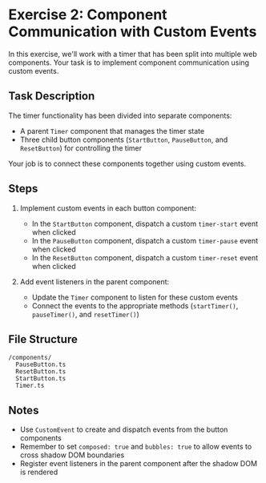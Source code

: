 # Exercise 2: Component Communication with Custom Events

In this exercise, we'll work with a timer that has been split into multiple web components. Your task is to implement component communication using custom events.

## Task Description

The timer functionality has been divided into separate components:
- A parent `Timer` component that manages the timer state
- Three child button components (`StartButton`, `PauseButton`, and `ResetButton`) for controlling the timer

Your job is to connect these components together using custom events.

## Steps

1. Implement custom events in each button component:
   - In the `StartButton` component, dispatch a custom `timer-start` event when clicked
   - In the `PauseButton` component, dispatch a custom `timer-pause` event when clicked
   - In the `ResetButton` component, dispatch a custom `timer-reset` event when clicked

2. Add event listeners in the parent component:
   - Update the `Timer` component to listen for these custom events
   - Connect the events to the appropriate methods (`startTimer()`, `pauseTimer()`, and `resetTimer()`)

## File Structure

```
/components/
  PauseButton.ts
  ResetButton.ts
  StartButton.ts
  Timer.ts
```

## Notes

- Use `CustomEvent` to create and dispatch events from the button components
- Remember to set `composed: true` and `bubbles: true` to allow events to cross shadow DOM boundaries
- Register event listeners in the parent component after the shadow DOM is rendered
